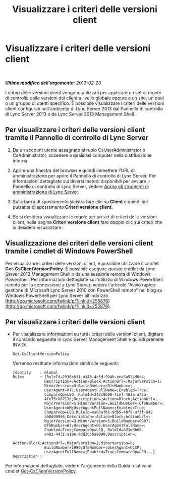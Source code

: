 ﻿---
title: Visualizzare i criteri delle versioni client
TOCTitle: Visualizzare i criteri delle versioni client
ms:assetid: 6cd9a897-c694-4d6a-8259-2d3c01fce275
ms:mtpsurl: https://technet.microsoft.com/it-it/library/JJ898479(v=OCS.15)
ms:contentKeyID: 52062179
ms.date: 08/24/2015
mtps_version: v=OCS.15
ms.translationtype: HT
---

# Visualizzare i criteri delle versioni client

 

_**Ultima modifica dell'argomento:** 2013-02-23_

I criteri delle versioni client vengono utilizzati per applicare un set di regole di controllo delle versioni dei client a livello globale oppure a un sito, un pool o un gruppo di utenti specifico. È possibile visualizzare i criteri delle versioni client configurati nell'ambiente di Lync Server 2013 dal Pannello di controllo di Lync Server 2013 o da Lync Server 2013 Management Shell.

## Per visualizzare i criteri delle versioni client tramite il Pannello di controllo di Lync Server

1.  Da un account utente assegnato al ruolo CsUserAdministrator o CsAdministrator, accedere a qualsiasi computer nella distribuzione interna.

2.  Aprire una finestra del browser e quindi immettere l'URL di amministrazione per aprire il Pannello di controllo di Lync Server. Per informazioni dettagliate sui diversi metodi disponibili per avviare il Pannello di controllo di Lync Server, vedere [Aprire gli strumenti di amministrazione di Lync Server](lync-server-2013-open-lync-server-administrative-tools.md).

3.  Sulla barra di spostamento sinistra fare clic su **Client** e quindi sul pulsante di spostamento **Criteri versione client**.

4.  Se si desidera visualizzare le regole per un set di criteri delle versioni client, nella pagina **Criteri versione client** fare doppio clic sui criteri che si desidera visualizzare.

## Visualizzazione dei criteri delle versioni client tramite i cmdlet di Windows PowerShell

Per visualizzare i criteri delle versioni client, è possibile utilizzare il cmdlet **Get-CsClientVersionPolicy**. È possibile eseguire questo cmdlet da Lync Server 2013 Management Shell o da una sessione remota di Windows PowerShell. Per informazioni dettagliate sull'utilizzo di Windows PowerShell remoto per la connessione a Lync Server, vedere l'articolo "Avvio rapido: gestione di Microsoft Lync Server 2010 con PowerShell remoto" nel blog su Windows PowerShell per Lync Server all'indirizzo [http://go.microsoft.com/fwlink/p/?linkId=255876](http://go.microsoft.com/fwlink/p/?linkid=255876).

## Per visualizzare i criteri delle versioni client

  - Per visualizzare informazioni su tutti i criteri delle versioni client, digitare il comando seguente in Lync Server Management Shell e quindi premere INVIO:
    
        Get-CsClientVersionPolicy
    
    Verranno restituite informazioni simili alle seguenti:
    
        Identity    : Global
        Rules       : {RuleId=2336c611-a243-4c5d-994b-eea8a524d0e4;
                      Description=;Action=Block;ActionUrl=;MajorVersion=1;
                      MinorVersion=3;BuildNumber=;QfeNumber=;
                      UserAgent=RTC;UserAgentFullName=;Enabled=True;
                      CompareOp=LEQ, RuleId=342c9b90-4cef-483a-a73a-
                      4fe75c88711d;Description=;Action=Block;ActionUrl=;
                      MajorVersion=5;MinorVersion=;BuildNumber=;QfeNumber=;
                      UserAgent=WM;UserAgentFullName=;Enabled=True;
                      CompareOp=LEQ,RuleId=ea03af61-9db5-4bf9-af3f-042
                      ab8dd9994;Description=;Action=Block;ActionUrl=;
                      MajorVersion=3;MinorVersion=5;BuildNumber=6907;
                      QfeNumber=83;UserAgent=OC;UserAgentFullName=;
                      Enabled=True;CompareOp=LEQ, RuleId=831edb68-
                      e482-4431-a10e-add365ba8099;Description=;
                      Action=Block;ActionUrl=;MajorVersion=2;MinorVersion=0;
                      BuildNumber=5999;QfeNumber=;UserAgent=UCCP;
                      UserAgentFullName=;Enabled=True;CompareOp=LEQ...}
        Description :

Per informazioni dettagliate, vedere l'argomento della Guida relativo al cmdlet [Get-CsClientVersionPolicy](https://docs.microsoft.com/en-us/powershell/module/skype/Get-CsClientVersionPolicy).

